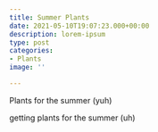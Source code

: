 ```yaml
---
title: Summer Plants
date: 2021-05-10T19:07:23.000+00:00
description: lorem-ipsum
type: post
categories:
- Plants
image: ''

---
```

Plants for the summer (yuh)

getting plants for the summer (uh)